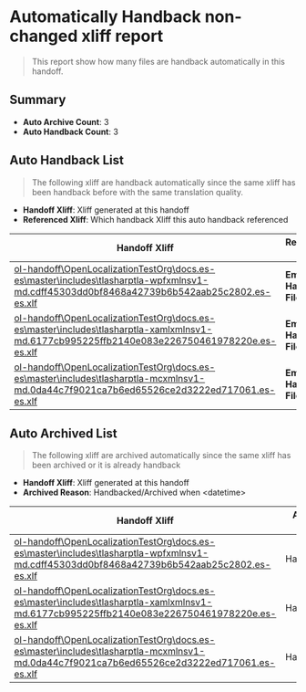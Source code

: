# Automatically Handback non-changed xliff report
> This report show how many files are handback automatically in this handoff.

## Summary
* **Auto Archive Count**: 3
* **Auto Handback Count**: 3

## Auto Handback List
> The following xliff are handback automatically since the same xliff has been handback before with the same translation quality.

* **Handoff Xliff**: Xliff generated at this handoff
* **Referenced Xliff**: Which handback Xliff this auto handback referenced

| Handoff Xliff | Referenced Xliff | 
| --- | --- | 
| [ol-handoff\OpenLocalizationTestOrg\docs.es-es\master\includes\tlasharptla-wpfxmlnsv1-md.cdff45303dd0bf8468a42739b6b542aab25c2802.es-es.xlf](https://github.com/OpenLocalizationTestOrg/docs.handoff/blob/bef661ccb7401b228411c921f1128fd80624435f/ol-handoff/OpenLocalizationTestOrg/docs.es-es/master/includes/tlasharptla-wpfxmlnsv1-md.cdff45303dd0bf8468a42739b6b542aab25c2802.es-es.xlf) | **Empty Handoff File** | 
| [ol-handoff\OpenLocalizationTestOrg\docs.es-es\master\includes\tlasharptla-xamlxmlnsv1-md.6177cb995225ffb2140e083e226750461978220e.es-es.xlf](https://github.com/OpenLocalizationTestOrg/docs.handoff/blob/bef661ccb7401b228411c921f1128fd80624435f/ol-handoff/OpenLocalizationTestOrg/docs.es-es/master/includes/tlasharptla-xamlxmlnsv1-md.6177cb995225ffb2140e083e226750461978220e.es-es.xlf) | **Empty Handoff File** | 
| [ol-handoff\OpenLocalizationTestOrg\docs.es-es\master\includes\tlasharptla-mcxmlnsv1-md.0da44c7f9021ca7b6ed65526ce2d3222ed717061.es-es.xlf](https://github.com/OpenLocalizationTestOrg/docs.handoff/blob/bef661ccb7401b228411c921f1128fd80624435f/ol-handoff/OpenLocalizationTestOrg/docs.es-es/master/includes/tlasharptla-mcxmlnsv1-md.0da44c7f9021ca7b6ed65526ce2d3222ed717061.es-es.xlf) | **Empty Handoff File** | 

## Auto Archived List
> The following xliff are archived automatically since the same xliff has been archived or it is already handback

* **Handoff Xliff**: Xliff generated at this handoff
* **Archived Reason**: Handbacked/Archived when &lt;datetime&gt;

| Handoff Xliff | Archived Reason | 
| --- | --- | 
| [ol-handoff\OpenLocalizationTestOrg\docs.es-es\master\includes\tlasharptla-wpfxmlnsv1-md.cdff45303dd0bf8468a42739b6b542aab25c2802.es-es.xlf](https://github.com/OpenLocalizationTestOrg/docs.handoff/blob/bef661ccb7401b228411c921f1128fd80624435f/ol-handoff/OpenLocalizationTestOrg/docs.es-es/master/includes/tlasharptla-wpfxmlnsv1-md.cdff45303dd0bf8468a42739b6b542aab25c2802.es-es.xlf) | Handbacked | 
| [ol-handoff\OpenLocalizationTestOrg\docs.es-es\master\includes\tlasharptla-xamlxmlnsv1-md.6177cb995225ffb2140e083e226750461978220e.es-es.xlf](https://github.com/OpenLocalizationTestOrg/docs.handoff/blob/bef661ccb7401b228411c921f1128fd80624435f/ol-handoff/OpenLocalizationTestOrg/docs.es-es/master/includes/tlasharptla-xamlxmlnsv1-md.6177cb995225ffb2140e083e226750461978220e.es-es.xlf) | Handbacked | 
| [ol-handoff\OpenLocalizationTestOrg\docs.es-es\master\includes\tlasharptla-mcxmlnsv1-md.0da44c7f9021ca7b6ed65526ce2d3222ed717061.es-es.xlf](https://github.com/OpenLocalizationTestOrg/docs.handoff/blob/bef661ccb7401b228411c921f1128fd80624435f/ol-handoff/OpenLocalizationTestOrg/docs.es-es/master/includes/tlasharptla-mcxmlnsv1-md.0da44c7f9021ca7b6ed65526ce2d3222ed717061.es-es.xlf) | Handbacked | 

